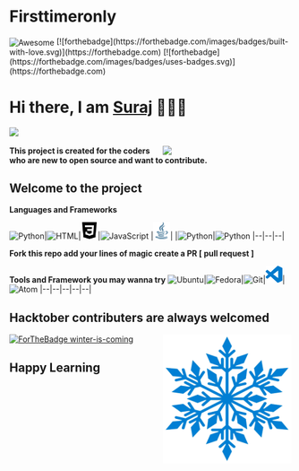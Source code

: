 # Firsttimeronly 
<img align='center' src="media/logo.svg" alt="Awesome">
[![forthebadge](https://forthebadge.com/images/badges/built-with-love.svg)](https://forthebadge.com)
[![forthebadge](https://forthebadge.com/images/badges/uses-badges.svg)](https://forthebadge.com)

<h1>Hi there, I am <a href="https://imsurajkr.github.io" target="_blank">Suraj</a> 🙋🏽‍♂️</h1> 

![](https://visitor-badge.glitch.me/badge?page_id=imsurajkr) 

<img align='right' src="https://media.giphy.com/media/BemKqR9RDK4V2/giphy.gif" width="230">

**This project is created for the coders who are new to open source and want to contribute.**

## Welcome to the project 

 **Languages and Frameworks**
 
 <img alt="Python" width="30px" src="https://raw.githubusercontent.com/simple-icons/simple-icons/develop/icons/python.svg"/>|<img alt="HTML" width="30px" src="https://raw.githubusercontent.com/simple-icons/simple-icons/develop/icons/html5.svg"/>|<img alt="CSS" width="30px" src="https://raw.githubusercontent.com/simple-icons/simple-icons/develop/icons/css3.svg"/>|<img alt="JavaScript" width="30px" src="https://raw.githubusercontent.com/simple-icons/simple-icons/develop/icons/javascript.svg"/>
 |<img alt="Java" width="30px" src="https://raw.githubusercontent.com/simple-icons/simple-icons/develop/icons/java.svg"/>|
 |<img alt="Python" width="30px" src="https://raw.githubusercontent.com/simple-icons/simple-icons/develop/icons/python.svg"/>|<img alt="Python" width="30px" src="https://raw.githubusercontent.com/simple-icons/simple-icons/develop/icons/c.svg"/>
 |--|--|--|

 **Fork this repo add your lines of magic create a PR [ pull request ]**
 
 **Tools and Framework you may wanna try**
 <img alt="Ubuntu" width="30px" src="https://raw.githubusercontent.com/simple-icons/simple-icons/develop/icons/ubuntu.svg"/>|<img alt="Fedora" width="30px" src="https://raw.githubusercontent.com/simple-icons/simple-icons/develop/icons/linux.svg"/>|<img alt="Git" width="30px" src="https://raw.githubusercontent.com/simple-icons/simple-icons/develop/icons/git.svg"/>|<img alt="VSCode" width="30px" src="https://raw.githubusercontent.com/simple-icons/simple-icons/develop/icons/visualstudiocode.svg"/>|<img alt="Atom" width="30px" src="https://raw.githubusercontent.com/simple-icons/simple-icons/develop/icons/atom.svg"/>
 |--|--|--|--|--|

## Hacktober contributers are always welcomed 
[![ForTheBadge winter-is-coming](http://ForTheBadge.com/images/badges/winter-is-coming.svg)](http://ForTheBadge.com)
<img align='right' src="https://raw.githubusercontent.com/acervenky/animated-github-badges/master/assets/acbadge.gif" width="230">



## Happy Learning